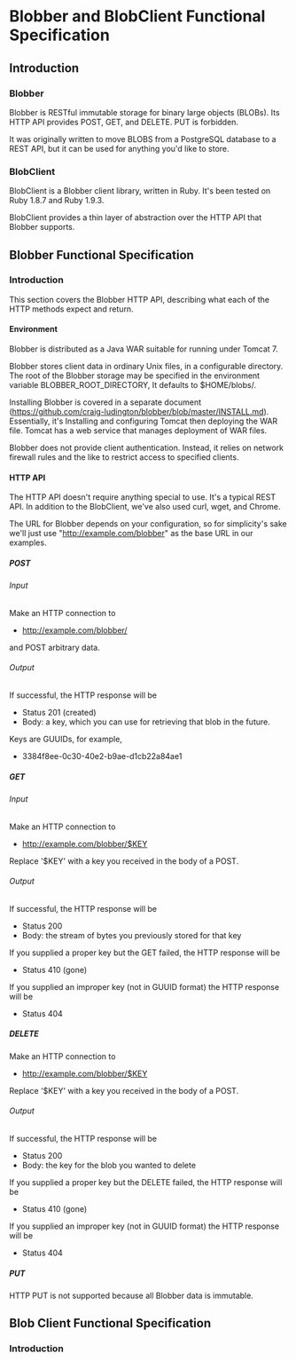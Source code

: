 # Blobber and BlobClient Functional Specification

## Introduction

### Blobber
Blobber is RESTful immutable storage for binary large objects (BLOBs).
Its  HTTP API provides POST, GET, and DELETE.  PUT is forbidden.

It was originally written to move BLOBS from a PostgreSQL database 
to a REST API, but it can be used for anything you'd like to store.

### BlobClient
BlobClient is a Blobber client library, written in Ruby.
It's been tested on Ruby 1.8.7 and Ruby 1.9.3.

BlobClient provides a thin layer of abstraction over the HTTP API
that Blobber supports.

## Blobber Functional Specification
### Introduction
This section covers the Blobber HTTP API, describing what each of the
HTTP methods expect and return.

#### Environment
Blobber is distributed as a Java WAR suitable for running under Tomcat 7.

Blobber stores client data in ordinary Unix files, in a configurable 
directory.  The root of the Blobber storage may be specified in the environment variable BLOBBER_ROOT_DIRECTORY,  It defaults to $HOME/blobs/.

Installing Blobber is covered in a separate document (https://github.com/craig-ludington/blobber/blob/master/INSTALL.md). Essentially, it's Installing and configuring Tomcat then deploying the WAR file.  Tomcat has a web service that manages deployment of WAR files.

Blobber does not provide client authentication.  Instead, it relies on network firewall rules and the like to restrict access to specified clients.

#### HTTP API
The HTTP API doesn't require anything special to use.  It's a typical REST API.  In addition to the BlobClient, we've also used curl, wget, and Chrome.

The URL for Blobber depends on your configuration, so for simplicity's sake we'll just use "http://example.com/blobber" as the base URL in our examples.

##### POST
###### Input
Make an HTTP connection to
* http://example.com/blobber/

and POST arbitrary data.

###### Output
If successful, the HTTP response will be
* Status 201 (created)
* Body: a key, which you can use for retrieving that blob in the future.

Keys are GUUIDs, for example,

* 3384f8ee-0c30-40e2-b9ae-d1cb22a84ae1

##### GET
###### Input
Make an HTTP connection to
* http://example.com/blobber/$KEY

Replace '$KEY' with a key you received in the body of a POST.
###### Output
If successful, the HTTP response will be
* Status 200 
* Body: the stream of bytes you previously stored for that key

If you supplied a proper key but the GET failed, the HTTP response will be

* Status 410 (gone)

If you supplied an improper key (not in GUUID format) the HTTP response will be
* Status 404

##### DELETE
Make an HTTP connection to
* http://example.com/blobber/$KEY

Replace '$KEY' with a key you received in the body of a POST.
###### Output
If successful, the HTTP response will be
* Status 200 
* Body: the key for the blob you wanted to delete

If you supplied a proper key but the DELETE failed, the HTTP response will be
* Status 410 (gone)

If you supplied an improper key (not in GUUID format) the HTTP response will be
* Status 404

##### PUT
HTTP PUT is not supported because all Blobber data is immutable.


## Blob Client Functional Specification
### Introduction
